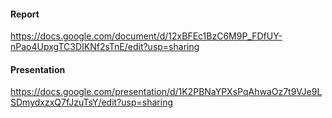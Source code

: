 #### Report
https://docs.google.com/document/d/12xBFEc1BzC6M9P_FDfUY-nPao4UpxgTC3DIKNf2sTnE/edit?usp=sharing 

#### Presentation
https://docs.google.com/presentation/d/1K2PBNaYPXsPqAhwaOz7t9VJe9LSDmydxzxQ7fJzuTsY/edit?usp=sharing 

